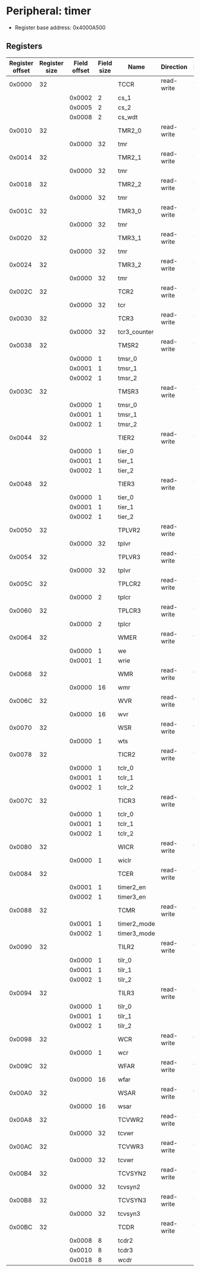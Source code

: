 # Peripheral: timer

- Register base address: 0x4000A500

## Registers

| Register offset | Register size | Field offset | Field size | Name         | Direction  | Description |
| --------------- | ------------- | ------------ | ---------- | ------------ | ---------- | ----------- |
| 0x0000          | 32            |              |            | TCCR         | read-write | TCCR.       |
|                 |               | 0x0002       | 2          | cs_1         |            |
|                 |               | 0x0005       | 2          | cs_2         |            |
|                 |               | 0x0008       | 2          | cs_wdt       |            |
| 0x0010          | 32            |              |            | TMR2_0       | read-write | TMR2_0.     |
|                 |               | 0x0000       | 32         | tmr          |            |
| 0x0014          | 32            |              |            | TMR2_1       | read-write | TMR2_1.     |
|                 |               | 0x0000       | 32         | tmr          |            |
| 0x0018          | 32            |              |            | TMR2_2       | read-write | TMR2_2.     |
|                 |               | 0x0000       | 32         | tmr          |            |
| 0x001C          | 32            |              |            | TMR3_0       | read-write | TMR3_0.     |
|                 |               | 0x0000       | 32         | tmr          |            |
| 0x0020          | 32            |              |            | TMR3_1       | read-write | TMR3_1.     |
|                 |               | 0x0000       | 32         | tmr          |            |
| 0x0024          | 32            |              |            | TMR3_2       | read-write | TMR3_2.     |
|                 |               | 0x0000       | 32         | tmr          |            |
| 0x002C          | 32            |              |            | TCR2         | read-write | TCR2.       |
|                 |               | 0x0000       | 32         | tcr          |            |
| 0x0030          | 32            |              |            | TCR3         | read-write | TCR3.       |
|                 |               | 0x0000       | 32         | tcr3_counter |            |
| 0x0038          | 32            |              |            | TMSR2        | read-write | TMSR2.      |
|                 |               | 0x0000       | 1          | tmsr_0       |            |
|                 |               | 0x0001       | 1          | tmsr_1       |            |
|                 |               | 0x0002       | 1          | tmsr_2       |            |
| 0x003C          | 32            |              |            | TMSR3        | read-write | TMSR3.      |
|                 |               | 0x0000       | 1          | tmsr_0       |            |
|                 |               | 0x0001       | 1          | tmsr_1       |            |
|                 |               | 0x0002       | 1          | tmsr_2       |            |
| 0x0044          | 32            |              |            | TIER2        | read-write | TIER2.      |
|                 |               | 0x0000       | 1          | tier_0       |            |
|                 |               | 0x0001       | 1          | tier_1       |            |
|                 |               | 0x0002       | 1          | tier_2       |            |
| 0x0048          | 32            |              |            | TIER3        | read-write | TIER3.      |
|                 |               | 0x0000       | 1          | tier_0       |            |
|                 |               | 0x0001       | 1          | tier_1       |            |
|                 |               | 0x0002       | 1          | tier_2       |            |
| 0x0050          | 32            |              |            | TPLVR2       | read-write | TPLVR2.     |
|                 |               | 0x0000       | 32         | tplvr        |            |
| 0x0054          | 32            |              |            | TPLVR3       | read-write | TPLVR3.     |
|                 |               | 0x0000       | 32         | tplvr        |            |
| 0x005C          | 32            |              |            | TPLCR2       | read-write | TPLCR2.     |
|                 |               | 0x0000       | 2          | tplcr        |            |
| 0x0060          | 32            |              |            | TPLCR3       | read-write | TPLCR3.     |
|                 |               | 0x0000       | 2          | tplcr        |            |
| 0x0064          | 32            |              |            | WMER         | read-write | WMER.       |
|                 |               | 0x0000       | 1          | we           |            |
|                 |               | 0x0001       | 1          | wrie         |            |
| 0x0068          | 32            |              |            | WMR          | read-write | WMR.        |
|                 |               | 0x0000       | 16         | wmr          |            |
| 0x006C          | 32            |              |            | WVR          | read-write | WVR.        |
|                 |               | 0x0000       | 16         | wvr          |            |
| 0x0070          | 32            |              |            | WSR          | read-write | WSR.        |
|                 |               | 0x0000       | 1          | wts          |            |
| 0x0078          | 32            |              |            | TICR2        | read-write | TICR2.      |
|                 |               | 0x0000       | 1          | tclr_0       |            |
|                 |               | 0x0001       | 1          | tclr_1       |            |
|                 |               | 0x0002       | 1          | tclr_2       |            |
| 0x007C          | 32            |              |            | TICR3        | read-write | TICR3.      |
|                 |               | 0x0000       | 1          | tclr_0       |            |
|                 |               | 0x0001       | 1          | tclr_1       |            |
|                 |               | 0x0002       | 1          | tclr_2       |            |
| 0x0080          | 32            |              |            | WICR         | read-write | WICR.       |
|                 |               | 0x0000       | 1          | wiclr        |            |
| 0x0084          | 32            |              |            | TCER         | read-write | TCER.       |
|                 |               | 0x0001       | 1          | timer2_en    |            |
|                 |               | 0x0002       | 1          | timer3_en    |            |
| 0x0088          | 32            |              |            | TCMR         | read-write | TCMR.       |
|                 |               | 0x0001       | 1          | timer2_mode  |            |
|                 |               | 0x0002       | 1          | timer3_mode  |            |
| 0x0090          | 32            |              |            | TILR2        | read-write | TILR2.      |
|                 |               | 0x0000       | 1          | tilr_0       |            |
|                 |               | 0x0001       | 1          | tilr_1       |            |
|                 |               | 0x0002       | 1          | tilr_2       |            |
| 0x0094          | 32            |              |            | TILR3        | read-write | TILR3.      |
|                 |               | 0x0000       | 1          | tilr_0       |            |
|                 |               | 0x0001       | 1          | tilr_1       |            |
|                 |               | 0x0002       | 1          | tilr_2       |            |
| 0x0098          | 32            |              |            | WCR          | read-write | WCR.        |
|                 |               | 0x0000       | 1          | wcr          |            |
| 0x009C          | 32            |              |            | WFAR         | read-write | WFAR.       |
|                 |               | 0x0000       | 16         | wfar         |            |
| 0x00A0          | 32            |              |            | WSAR         | read-write | WSAR.       |
|                 |               | 0x0000       | 16         | wsar         |            |
| 0x00A8          | 32            |              |            | TCVWR2       | read-write | TCVWR2.     |
|                 |               | 0x0000       | 32         | tcvwr        |            |
| 0x00AC          | 32            |              |            | TCVWR3       | read-write | TCVWR3.     |
|                 |               | 0x0000       | 32         | tcvwr        |            |
| 0x00B4          | 32            |              |            | TCVSYN2      | read-write | TCVSYN2.    |
|                 |               | 0x0000       | 32         | tcvsyn2      |            |
| 0x00B8          | 32            |              |            | TCVSYN3      | read-write | TCVSYN3.    |
|                 |               | 0x0000       | 32         | tcvsyn3      |            |
| 0x00BC          | 32            |              |            | TCDR         | read-write | TCDR.       |
|                 |               | 0x0008       | 8          | tcdr2        |            |
|                 |               | 0x0010       | 8          | tcdr3        |            |
|                 |               | 0x0018       | 8          | wcdr         |            |
